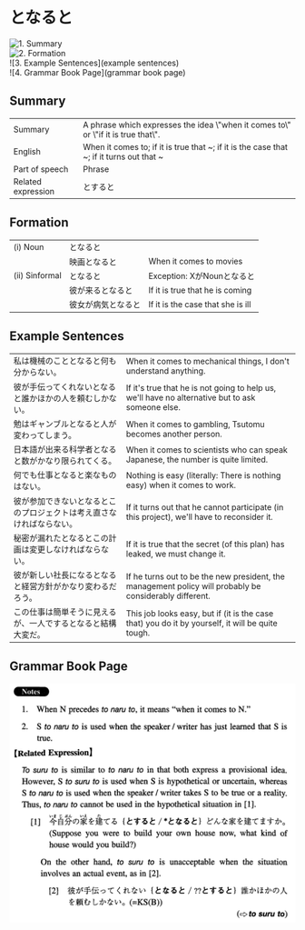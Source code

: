 # となると

![1. Summary](summary)<br>
![2. Formation](formation)<br>
![3. Example Sentences](example sentences)<br>
![4. Grammar Book Page](grammar book page)<br>


## Summary

<table><tr>   <td>Summary</td>   <td>A phrase which expresses the idea \"when it comes to\" or \"if it is true that\".</td></tr><tr>   <td>English</td>   <td>When it comes to; if it is true that ~; if it is the case that ~; if it turns out that ~</td></tr><tr>   <td>Part of speech</td>   <td>Phrase</td></tr><tr>   <td>Related expression</td>   <td>とすると</td></tr></table>

## Formation

<table class="table"><tbody><tr class="tr head"><td class="td"><span class="numbers">(i)</span> <span class="bold">Noun</span></td><td class="td"><span class="concept">となると</span></td><td class="td"></td></tr><tr class="tr"><td class="td"></td><td class="td"><span>映画</span><span class="concept">となると</span></td><td class="td"><span>When it comes to movies</span></td></tr><tr class="tr head"><td class="td"><span class="numbers">(ii)</span> <span class="bold">Sinformal</span></td><td class="td"><span class="concept">となると</span></td><td class="td"><span>Exception: XがNounとなると</span></td></tr><tr class="tr"><td class="td"></td><td class="td"><span>彼が来る</span><span class="concept">となると</span></td><td class="td"><span>If it is true that he is coming</span></td></tr><tr class="tr"><td class="td"></td><td class="td"><span>彼女が病気</span><span class="concept">となると</span></td><td class="td"><span>If it is the case that she is ill</span></td></tr></tbody></table>

## Example Sentences

<table><tr>   <td>私は機械のこととなると何も分からない。</td>   <td>When it comes to mechanical things, I don't understand anything.</td></tr><tr>   <td>彼が手伝ってくれないとなると誰かほかの人を頼むしかない。</td>   <td>If it's true that he is not going to help us, we'll have no alternative but to ask someone else.</td></tr><tr>   <td>勉はギャンブルとなると人が変わってしまう。</td>   <td>When it comes to gambling, Tsutomu becomes another person.</td></tr><tr>   <td>日本語が出来る科学者となると数がかなり限られてくる。</td>   <td>When it comes to scientists who can speak Japanese, the number is quite limited.</td></tr><tr>   <td>何でも仕事となると楽なものはない。</td>   <td>Nothing is easy (literally: There is nothing easy) when it comes to work.</td></tr><tr>   <td>彼が参加できないとなるとこのプロジェクトは考え直さなければならない。</td>   <td>If it turns out that he cannot participate (in this project), we'll have to reconsider it.</td></tr><tr>   <td>秘密が漏れたとなるとこの計画は変更しなければならない。</td>   <td>If it is true that the secret (of this plan) has leaked, we must change it.</td></tr><tr>   <td>彼が新しい社長になるとなると経営方針がかなり変わるだろう。</td>   <td>If he turns out to be the new president, the management policy will probably be considerably different.</td></tr><tr>   <td>この仕事は簡単そうに見えるが、一人でするとなると結構大変だ。</td>   <td>This job looks easy, but if (it is the case that) you do it by yourself, it will be quite tough.</td></tr></table>

## Grammar Book Page

![](../img/Intermediateとなると.png)

